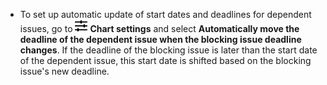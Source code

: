 * To set up automatic update of start dates and deadlines for dependent issues, go to ![](../../_assets/tracker/svg/gantt-settings-button.svg)&nbsp;**Chart settings** and select **Automatically move the deadline of the dependent issue when the blocking issue deadline changes**. If the deadline of the blocking issue is later than the start date of the dependent issue, this start date is shifted based on the blocking issue's new deadline.
